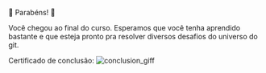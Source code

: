🎉 Parabéns! 🎉

Você chegou ao final do curso. Esperamos que você tenha aprendido bastante e que esteja pronto pra resolver diversos desafios do universo do git.

Certificado de conclusão: 
![conclusion_giff](https://data.textstudio.com/output/sample/animated/2/0/9/4/conclusion-24-14902.gif)
